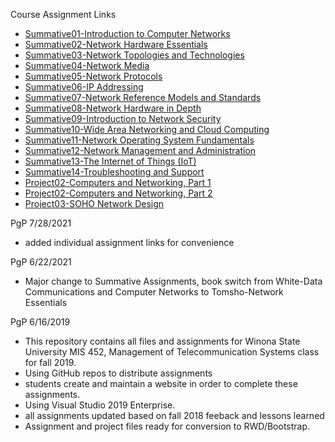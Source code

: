 Course Assignment Links
* <a href="https://eprof1.github.io/MIS452/Summative01/Summative01.html" target="_blank">Summative01-Introduction to Computer Networks</a>
* <a href="https://eprof1.github.io/MIS452/Summative02/Summative02.html" target="_blank">Summative02-Network Hardware Essentials</a>
* <a href="https://eprof1.github.io/MIS452/Summative03/Summative03.html" target="_blank">Summative03-Network Topologies and Technologies</a>
* <a href="https://eprof1.github.io/MIS452/Summative04/Summative04.html" target="_blank">Summative04-Network Media</a>
* <a href="https://eprof1.github.io/MIS452/Summative05/Summative05.html" target="_blank">Summative05-Network Protocols</a>
* <a href="https://eprof1.github.io/MIS452/Summative06/Summative06.html" target="_blank">Summative06-IP Addressing</a>
* <a href="https://eprof1.github.io/MIS452/Summative07/Summative07.html" target="_blank">Summative07-Network Reference Models and Standards</a>
* <a href="https://eprof1.github.io/MIS452/Summative08/Summative08.html" target="_blank">Summative08-Network Hardware in Depth</a>
* <a href="https://eprof1.github.io/MIS452/Summative09/Summative09.html" target="_blank">Summative09-Introduction to Network Security</a>
* <a href="https://eprof1.github.io/MIS452/Summative10/Summative10.html" target="_blank">Summative10-Wide Area Networking and Cloud Computing</a>
* <a href="https://eprof1.github.io/MIS452/Summative11/Summative11.html" target="_blank">Summative11-Network Operating System Fundamentals</a>
* <a href="https://eprof1.github.io/MIS452/Summative12/Summative12.html" target="_blank">Summative12-Network Management and Administration</a>
* <a href="https://eprof1.github.io/MIS452/Summative13/Summative13.html" target="_blank">Summative13-The Internet of Things (IoT)</a>
* <a href="https://eprof1.github.io/MIS452/Summative14/Summative14.html" target="_blank">Summative14-Troubleshooting and Support</a>
* <a href="https://eprof1.github.io/MIS452/Project02/Project2_1.html" target="_blank">Project02-Computers and Networking, Part 1</a>
* <a href="https://eprof1.github.io/MIS452/Project02/Project2_2.html" target="_blank">Project02-Computers and Networking, Part 2</a>
* <a href="https://eprof1.github.io/MIS452/Project03/Project3Report.html" target="_blank">Project03-SOHO Network Design</a>

PgP 7/28/2021
* added individual assignment links for convenience

PgP 6/22/2021
* Major change to Summative Assignments, book switch from 
 White-Data Communications and Computer Networks to
 Tomsho-Network Essentials

PgP 6/16/2019

   * This repository contains all files and assignments for Winona State University MIS 452, Management of Telecommunication Systems class for fall 2019.
   * Using GitHub repos to distribute assignments
   * students create and maintain a website in order to complete these assignments.
   * Using Visual Studio 2019 Enterprise.
   * all assignments updated based on fall 2018 feeback and lessons learned
   * Assignment and project files ready for conversion to RWD/Bootstrap. 